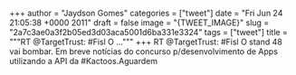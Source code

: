 
+++
author = "Jaydson Gomes"
categories = ["tweet"]
date = "Fri Jun 24 21:05:38 +0000 2011"
draft = false
image = "{TWEET_IMAGE}"
slug = "2a7c3ae0a3f2b05ed3d03aca5001d6ba331e3324"
tags = ["tweet"]
title = """RT @TargetTrust: #Fisl O ..."""
+++
RT @TargetTrust: #Fisl O stand 48 vai bombar. Em breve notícias do concurso p/desenvolvimento de Apps utilizando a API da #Kactoos.Aguardem
